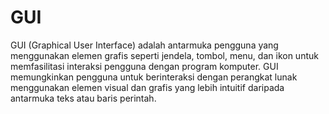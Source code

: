 # GUI
GUI (Graphical User Interface) adalah antarmuka pengguna yang menggunakan elemen grafis seperti jendela, tombol, menu, dan ikon untuk memfasilitasi interaksi pengguna dengan program komputer. GUI memungkinkan pengguna untuk berinteraksi dengan perangkat lunak menggunakan elemen visual dan grafis yang lebih intuitif daripada antarmuka teks atau baris perintah.